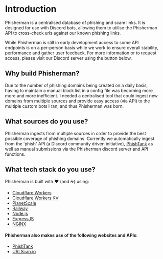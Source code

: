 # Introduction

Phisherman is a centralised database of phishing and scam links. It is designed for use with Discord bots, allowing them to utilise the Phisherman API to cross-check urls against our known phishing links.

While Phisherman is still in early development access to some API endpoints is on a per-person basis while we work to ensure overall stability, performance and gather user feedback. For more information or to request access, please visit our Discord server using the button below.

## Why build Phisherman?

Due to the number of phishing domains being created on a daily basis, having to maintain a manual block list in a config file was becoming more more and more inefficient. I needed a centralised tool that could ingest new domains from multiple sources and provide easy access (via API) to the multiple custom bots I ran, and thus Phisherman was born.

## What sources do you use?

Phisherman ingests from multiple sources in order to provide the best possible coverage of phishing domains. Currently we automatically ingest from the 'phish' API (a Discord community driven initiative), [PhishTank](https://phishtank.org/) as well as manual submissions via the Phisherman discord server and API functions.

## What tech stack do you use?

Phisherman is built with :heart: (and :coffee:) using:

- [Cloudflare Workers](https://workers.cloudflare.com/)
- [Cloudflare Workers KV](https://www.cloudflare.com/products/workers-kv/)
- [PlanetScale](https://planetscale.com/)
- [Railway](https://railway.app?referralCode=8L2Iwj)
- [Node.js](https://nodejs.org)
- [ExpressJS](https://expressjs.com/)
- [NGINX](https://www.nginx.com/)

#### Phisherman also makes use of the following websites and APIs:

- [PhishTank](https://www.phishtank.com/)
- [URLScan.io](https://urlscan.io/)
